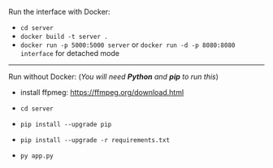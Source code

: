 Run the interface with Docker:

- `cd server`
- `docker build -t server .`
- `docker run -p 5000:5000 server` or `docker run -d -p 8080:8080 interface` for detached mode

-----

Run without Docker: (_You will need **Python** and **pip** to run this_)

- install ffpmeg: https://ffmpeg.org/download.html

- `cd server`
- `pip install --upgrade pip`
- `pip install --upgrade -r requirements.txt`
- `py app.py`
